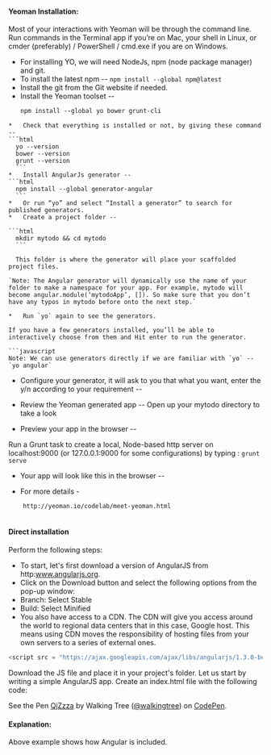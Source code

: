 #### Yeoman Installation:

Most of your interactions with Yeoman will be through the command line. Run commands in the Terminal app if you’re on Mac, your shell in Linux, or cmder (preferably) / PowerShell / cmd.exe if you are on Windows.

* For installing YO, we will need NodeJs, npm (node package manager) and git.
*	To install the latest npm --
	`npm install --global npm@latest`
*	Install the git from the Git website if needed.
*	Install the Yeoman toolset --
	```html	
    npm install --global yo bower grunt-cli
  ```
*	Check that everything is installed or not, by giving these command --
```html	
    yo --version
    bower --version
    grunt --version
    ```
*	Install AngularJs generator --
  ```html	
	npm install --global generator-angular
	```
*	Or run “yo” and select “Install a generator” to search for published generators.
*	Create a project folder --

```html
	mkdir mytodo && cd mytodo
	```
	
	This folder is where the generator will place your scaffolded project files.

`Note: The Angular generator will dynamically use the name of your folder to make a namespace for your app. For example, mytodo will become angular.module(‘mytodoApp’, []). So make sure that you don’t have any typos in mytodo before onto the next step.`

*	Run `yo` again to see the generators.

If you have a few generators installed, you’ll be able to interactively choose from them and Hit enter to run the generator.

```javascript	
Note: We can use generators directly if we are familiar with `yo` -- `yo angular`

```
*	Configure your generator, it will ask to you that what you want, enter the y/n according to your requirement -- 
	
*	Review the Yeoman generated app --
  Open up your mytodo directory to take a look
 
*	 Preview your app in the browser --

 Run a Grunt task to create a local, Node-based http server on localhost:9000 (or  127.0.0.1:9000 for some configurations) by typing : `grunt serve`
 
*	 Your app will look like this in the browser --
	 
* For more details - 
```html	
	http://yeoman.io/codelab/meet-yeoman.html
	
```

#### Direct installation
Perform the following steps:
* To start, let's first download a version of AngularJS from http:www.angularjs.org.
* Click on the Download button and select the following options from the pop-up window:
* Branch: Select Stable
* Build: Select Minified
* You also have access to a CDN. The CDN will give you access around the world to regional data centers that in this case, Google host. This means using CDN moves the responsibility of hosting files from your own servers to a series of external ones.
```javascript
<script src = "https://ajax.googleapis.com/ajax/libs/angularjs/1.3.0-beta.17/angular.min.js"></script>
```
Download the JS file and place it in your project's folder.
Let us start by writing a simple AngularJS app. Create an index.html file with the following code:

<p data-height="268" data-theme-id="0" data-slug-hash="QjZzza" data-default-tab="result" data-user="walkingtree" class='codepen'>See the Pen <a href='http://codepen.io/walkingtree/pen/QjZzza/'>QjZzza</a> by Walking Tree (<a href='http://codepen.io/walkingtree'>@walkingtree</a>) on <a href='http://codepen.io'>CodePen</a>.</p>
<script async src="//assets.codepen.io/assets/embed/ei.js"></script>

#### Explanation:
Above example shows how Angular is included.
